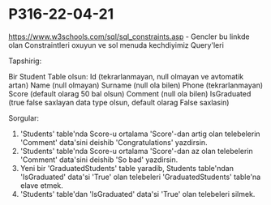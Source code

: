 # P316-22-04-21

https://www.w3schools.com/sql/sql_constraints.asp  - Gencler bu linkde olan Constraintleri oxuyun ve sol menuda kechdiyimiz Query'leri

Tapshirig:

Bir Student Table olsun:
  Id (tekrarlanmayan, null olmayan ve avtomatik artan)
  Name (null olmayan)
  Surname (null ola bilen)
  Phone (tekrarlanmayan)
  Score (default olarag 50 bal olsun)
  Comment (null ola bilen)
  IsGraduated (true false saxlayan data type olsun, default olarag False saxlasin)

Sorgular:
  1. 'Students' table'nda Score-u ortalama 'Score'-dan artig olan telebelerin 'Comment' data'sini deishib 'Congratulations' yazdirsin.
  2. 'Students' table'nda Score-u ortalama 'Score'-dan az olan telebelerin 'Comment' data'sini deishib 'So bad' yazdirsin.
  3. Yeni bir 'GraduatedStudents' table yaradib, Students table'ndan 'IsGraduated' data'si 'True' olan telebeleri 'GraduatedStudents' table'na elave etmek.
  4. 'Students' table'dan 'IsGraduated' data'si 'True' olan telebeleri silmek.
